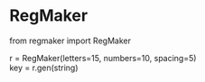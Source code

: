 # RegMaker  

from regmaker import RegMaker  

r = RegMaker(letters=15, numbers=10, spacing=5)  
key = r.gen(string)  
